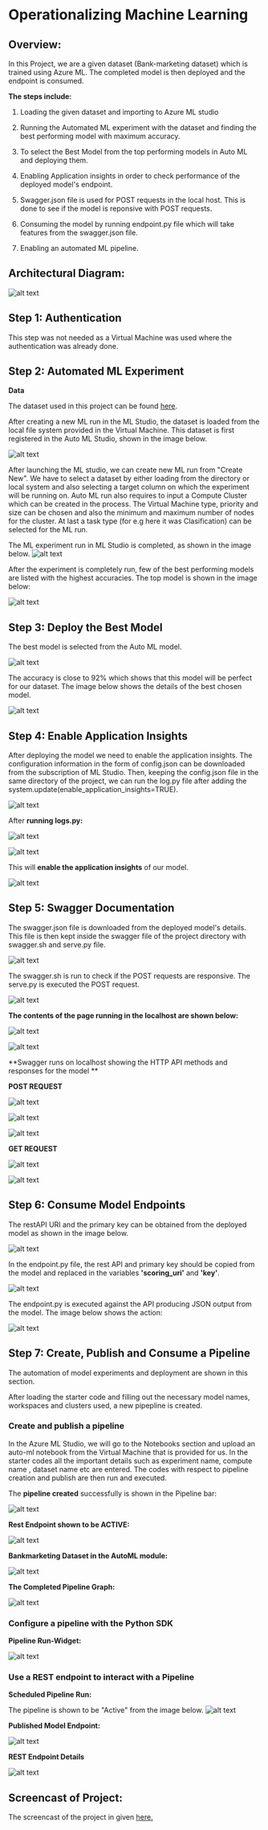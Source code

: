 # Operationalizing Machine Learning

## **Overview:** 

In this Project, we are a given dataset (Bank-marketing dataset) which is trained using Azure ML. The completed model is then deployed and the endpoint is consumed.

**The steps include:**

1. Loading the given dataset and importing to Azure ML studio

2. Running the Automated ML experiment with the dataset and finding the best performing model with maximum accuracy.

3. To select the Best Model from the top performing models in Auto ML and deploying them.

4. Enabling Application insights in order to check performance of the deployed model's endpoint.

5. Swagger.json file is used for POST requests in the local host. This is done to see if the model is reponsive with POST requests.

6. Consuming the model by running endpoint.py file which will take features from the swagger.json file. 

7. Enabling an automated ML pipeline. 


## Architectural Diagram:

![alt text](https://github.com/Heera773/Operationalizing_ML/blob/main/architectural-design.PNG)

## Step 1: Authentication

This step was not needed as a Virtual Machine was used where the authentication was already done.

## Step 2: Automated ML Experiment
**Data**

The dataset used in this project can be found [here](https://automlsamplenotebookdata.blob.core.windows.net/automl-sample-notebook-data/bankmarketing_train.csv).

After creating a new ML run in the ML Studio, the dataset is loaded from the local file system provided in the Virtual Machine.
This dataset is first registered in the Auto ML Studio, shown in the image below. 

![alt text](https://github.com/Heera773/Operationalizing_ML/blob/main/registered-dataset.PNG)

After launching the ML studio, we can create new ML run from "Create New". We have to select a dataset by either loading from the directory or local system and also 
selecting a target column on which the experiment will be running on. Auto ML run also requires to input a Compute Cluster which can be created in the process. The Virtual Machine type, priority and size can be chosen and also the minimum and maximum number of nodes for the cluster. At last a task type (for e.g here it was Clasification) can be selected for the ML run. 

The ML experiment run in ML Studio is completed, as shown in the image below.
![alt text](https://github.com/Heera773/Operationalizing_ML/blob/main/auto-ml-completed.PNG)


After the experiment is completely run, few of the best performing models are listed with the highest accuracies. The top model is shown in the image below:

![alt text](https://github.com/Heera773/Operationalizing_ML/blob/main/best-model.PNG)


## Step 3: Deploy the Best Model

The best model is selected from the Auto ML model. 

![alt text](https://github.com/Heera773/Operationalizing_ML/blob/main/best-model.PNG)

The accuracy is close to 92% which shows that this model will be perfect for our dataset. The image below shows the 
details of the best chosen model.

![alt text](https://github.com/Heera773/Operationalizing_ML/blob/main/step2-show-model.PNG)


## Step 4: Enable Application Insights

After deploying the model we need to enable the application insights. The configuration information in the form of config.json can 
be downloaded from the subscription of ML Studio. Then, keeping the config.json file in the same directory of the project, we can run the log.py file after adding
the system.update(enable_application_insights=TRUE). 


![alt text](https://github.com/Heera773/Operationalizing_ML/blob/main/enable-app-insights.PNG)


After **running logs.py:**

![alt text](https://github.com/Heera773/Operationalizing_ML/blob/main/logs1.PNG)

![alt text](https://github.com/Heera773/Operationalizing_ML/blob/main/log2.PNG)

This will **enable the application insights** of our model. 

![alt text](https://github.com/Heera773/Operationalizing_ML/blob/main/application-insights-enabled.PNG)


## Step 5: Swagger Documentation

The swagger.json file is downloaded from the deployed model's details. This file is then kept inside the swagger file of the project directory with
swagger.sh and serve.py file. 

![alt text](https://github.com/Heera773/Operationalizing_ML/blob/main/swagger-uri.PNG)

The swagger.sh is run to check if the POST requests are responsive. The serve.py is executed the POST request.

![alt text](https://github.com/Heera773/Operationalizing_ML/blob/main/bank-deploy.PNG)

**The contents of the page running in the localhost are shown below:**

![alt text](https://github.com/Heera773/Operationalizing_ML/blob/main/contents-of-API.PNG)

![alt text](https://github.com/Heera773/Operationalizing_ML/blob/main/healthy-status.PNG)

**Swagger runs on localhost showing the HTTP API methods and responses for the model **

**POST REQUEST**

![alt text](https://github.com/Heera773/Operationalizing_ML/blob/main/http1.PNG)

![alt text](https://github.com/Heera773/Operationalizing_ML/blob/main/http2.PNG)

![alt text](https://github.com/Heera773/Operationalizing_ML/blob/main/http3.PNG)

**GET REQUEST**

![alt text](https://github.com/Heera773/Operationalizing_ML/blob/main/getresp.PNG)

![alt text](https://github.com/Heera773/Operationalizing_ML/blob/main/http4.PNG)

## Step 6: Consume Model Endpoints

The restAPI URI and the primary key can be obtained from the deployed model as shown in the image below.

![alt text](https://github.com/Heera773/Operationalizing_ML/blob/main/model-get-restAPI.PNG)

In the endpoint.py file, the rest API and primary key should be copied from the model 
and replaced in the variables **'scoring_uri'** and **'key'**.

![alt text](https://github.com/Heera773/Operationalizing_ML/blob/main/endpoint_s.PNG)

The endpoint.py is executed against the API producing JSON output from the model. The image below shows the 
action:

![alt text](https://github.com/Heera773/Operationalizing_ML/blob/main/endpoint_output.PNG)


## Step 7: Create, Publish and Consume a Pipeline

The automation of model experiments and deployment are shown in this section.

After loading the starter code and filling out the necessary model names, workspaces and clusters used, a new pipepline is created. 


### Create and publish a pipeline

In the Azure ML Studio, we will go to the Notebooks section and upload an auto-ml notebook from the Virtual Machine that is provided for us. 
In the starter codes all the important details such as experiment name, compute name , dataset name etc are entered.
The codes with respect to pipeline creation and publish are then run and executed.  


The **pipeline created** successfully is shown in the Pipeline bar:

![alt text](https://github.com/Heera773/Operationalizing_ML/blob/main/pipeline-created.PNG)

**Rest Endpoint shown to be ACTIVE:**

![alt text](https://github.com/Heera773/Operationalizing_ML/blob/main/rest-endpoint-active.PNG)

**Bankmarketing Dataset in the AutoML module:**

![alt text](https://github.com/Heera773/Operationalizing_ML/blob/main/registered-dataset.PNG)

**The Completed Pipeline Graph:** 

![alt text](https://github.com/Heera773/Operationalizing_ML/blob/main/pipeline-graph.PNG)



### Configure a pipeline with the Python SDK

**Pipeline Run-Widget:**

![alt text](https://github.com/Heera773/Operationalizing_ML/blob/main/run-details-widget.PNG)



### Use a REST endpoint to interact with a Pipeline

**Scheduled Pipeline Run:**

The pipeline is shown to be "Active" from the image below.
![alt text](https://github.com/Heera773/Operationalizing_ML/blob/main/scheduled_runs.PNG)

**Published Model Endpoint:**

![alt text](https://github.com/Heera773/Operationalizing_ML/blob/main/pipeline-endpoint.PNG)


**REST Endpoint Details**

![alt text](https://github.com/Heera773/Operationalizing_ML/blob/main/pipeline-bank.PNG)


## Screencast of Project:

The screencast of the project in given [here.](https://youtu.be/Y6VtDNEmzOg)
